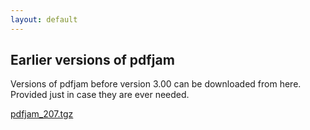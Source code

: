 ```yaml
---
layout: default
---
```


## Earlier versions of pdfjam

Versions of pdfjam before version 3.00 can be downloaded from here.  Provided just in case they are ever needed.

[pdfjam_207.tgz](releases/pdfjam_207.tgz)


